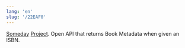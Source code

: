 ```yaml
---
lang: 'en'
slug: '/22EAF0'
---
```


[Someday](./../.././docs/pages/Someday.md) [Project](./../.././docs/pages/Project.md). Open API that returns Book Metadata when given an ISBN.

<head>
  <html lang="en-US"/>
</head>
